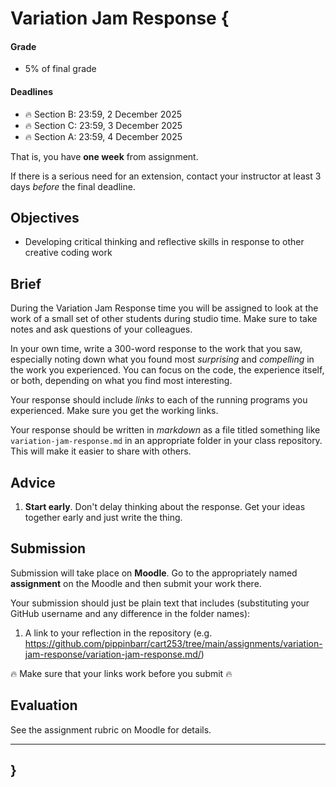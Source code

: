 # Variation Jam Response {

#### Grade

- 5% of final grade

#### Deadlines

- 🔥 Section B: 23:59, 2 December 2025
- 🔥 Section C: 23:59, 3 December 2025
- 🔥 Section A: 23:59, 4 December 2025

That is, you have **one week** from assignment.

If there is a serious need for an extension, contact your instructor at least 3 days *before* the final deadline.

## Objectives

- Developing critical thinking and reflective skills in response to other creative coding work

## Brief

During the Variation Jam Response time you will be assigned to look at the work of a small set of other students during studio time. Make sure to take notes and ask questions of your colleagues.

In your own time, write a 300-word response to the work that you saw, especially noting down what you found most *surprising* and *compelling* in the work you experienced. You can focus on the code, the experience itself, or both, depending on what you find most interesting.

Your response should include *links* to each of the running programs you experienced. Make sure you get the working links.

Your response should be written in *markdown* as a file titled something like `variation-jam-response.md` in an appropriate folder in your class repository. This will make it easier to share with others.

## Advice

1. **Start early**. Don't delay thinking about the response. Get your ideas together early and just write the thing.

## Submission

Submission will take place on **Moodle**. Go to the appropriately named **assignment** on the Moodle and then submit your work there.

Your submission should just be plain text that includes (substituting your GitHub username and any difference in the folder names):

1. A link to your reflection in the repository (e.g. <https://github.com/pippinbarr/cart253/tree/main/assignments/variation-jam-response/variation-jam-response.md/>)

🔥 Make sure that your links work before you submit 🔥

## Evaluation

See the assignment rubric on Moodle for details.

---

## }